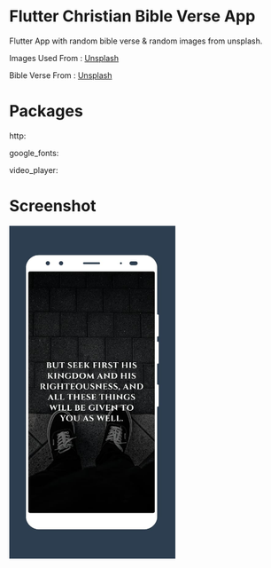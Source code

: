 # Flutter Christian Bible Verse App

Flutter App with random bible verse & random images from unsplash.

Images Used From : <a href="https://unsplash.com">Unsplash</a>
  
Bible Verse From :  <a href="https://ourmanna.com">Unsplash</a>

# Packages
http:

google_fonts:

video_player:

# Screenshot

<img src="quotesapp.jpeg" width="300" height="600">
